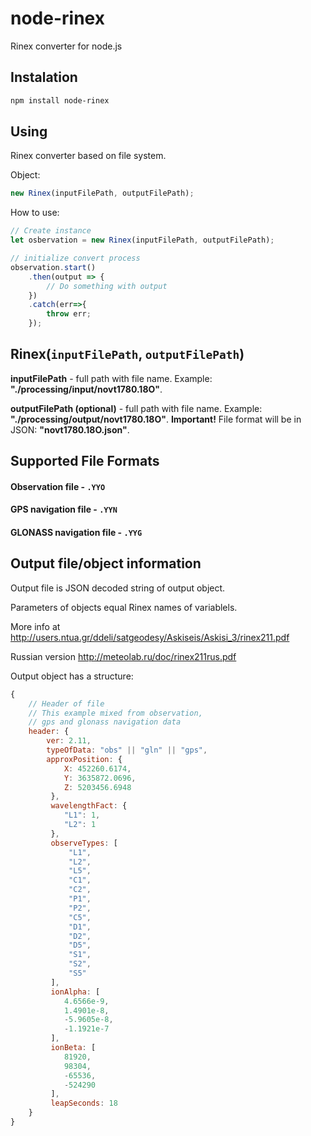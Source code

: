 # node-rinex

Rinex converter for node.js

## Instalation

```bash
npm install node-rinex
```

## Using

Rinex converter based on file system.

Object:

```js
new Rinex(inputFilePath, outputFilePath);
```

How to use:

```js
// Create instance
let osbervation = new Rinex(inputFilePath, outputFilePath);

// initialize convert process
observation.start()
    .then(output => {
        // Do something with output
    })
    .catch(err=>{
        throw err;
    });
```

## Rinex(`inputFilePath`, `outputFilePath`)

**inputFilePath** - full path with file name. Example: **"./processing/input/novt1780.18O"**.

**outputFilePath (optional)** - full path with file name. Example: **"./processing/output/novt1780.18O"**. **Important!** File format will be in JSON: **"novt1780.18O.json"**.

## Supported File Formats

#### Observation file - `.YYO`
#### GPS navigation file - `.YYN`
#### GLONASS navigation file - `.YYG`

## Output file/object information

Output file is JSON decoded string of output object.

Parameters of objects equal Rinex names of variablels.

More info at <http://users.ntua.gr/ddeli/satgeodesy/Askiseis/Askisi_3/rinex211.pdf>

Russian version <http://meteolab.ru/doc/rinex211rus.pdf>

Output object has a structure: 

```js
{
    // Header of file
    // This example mixed from observation, 
    // gps and glonass navigation data
    header: {
        ver: 2.11,
        typeOfData: "obs" || "gln" || "gps",
        approxPosition: {
            X: 452260.6174,
            Y: 3635872.0696,
            Z: 5203456.6948
         },
         wavelengthFact: {
            "L1": 1,
            "L2": 1
         },
         observeTypes: [
             "L1",
             "L2",
             "L5",
             "C1",
             "C2",
             "P1",
             "P2",
             "C5",
             "D1",
             "D2",
             "D5",
             "S1",
             "S2",
             "S5"
         ],
         ionAlpha: [
            4.6566e-9,
            1.4901e-8,
            -5.9605e-8,
            -1.1921e-7
         ],
         ionBeta: [
            81920,
            98304,
            -65536,
            -524290
         ],
         leapSeconds: 18
    }
}
```

